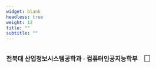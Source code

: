 ```yaml
---
widget: blank
headless: true
weight: 12
title: ""
subtitle: ""
---
```



<div style="display:flex; align-items:center; gap:10px; flex-wrap:wrap; font-size:1.05rem;">
  <div>
    <strong>전북대 산업정보시스템공학과 · 컴퓨터인공지능학부</strong>
  </div>


  <button id="jbnu-map-toggle"
          title="전북대로 찾아오는 지도 보기"
          style="border:none; background:none; cursor:pointer; font-size:1.6rem;">
    📍
  </button>
</div>


<div id="jbnu-map-wrap" style="display:none; margin-top:12px;">
  <div id="jbnu-map"
       style="height:420px; width:100%; max-width:900px; margin:0 auto; border-radius:14px; overflow:hidden; box-shadow:0 8px 28px rgba(0,0,0,0.35);">
  </div>
</div>


<link rel="stylesheet" href="https://unpkg.com/leaflet/dist/leaflet.css" />
<script src="https://unpkg.com/leaflet/dist/leaflet.js"></script>

<script>
  (function () {
    const btn   = document.getElementById('jbnu-map-toggle');
    const wrap  = document.getElementById('jbnu-map-wrap');
    let mapInited = false;

    function initMap() {
      const center = [35.8467, 127.1257]; // 전북대 위치
      const map = L.map('jbnu-map').setView(center, 15);
      L.tileLayer('https://{s}.tile.openstreetmap.org/{z}/{x}/{y}.png', {
        maxZoom: 19,
        attribution: '&copy; OpenStreetMap',
      }).addTo(map);
      L.marker(center).addTo(map)
        .bindPopup('<b>전북대학교</b><br>공대 7호관 근처')
        .openPopup();
      mapInited = true;
    }

    btn.addEventListener('click', function () {
      const isHidden = wrap.style.display === 'none';
      wrap.style.display = isHidden ? 'block' : 'none';
      if (isHidden && !mapInited) setTimeout(initMap, 0);
      if (isHidden) wrap.scrollIntoView({ behavior: 'smooth', block: 'center' });
    });
  })();
</script>
